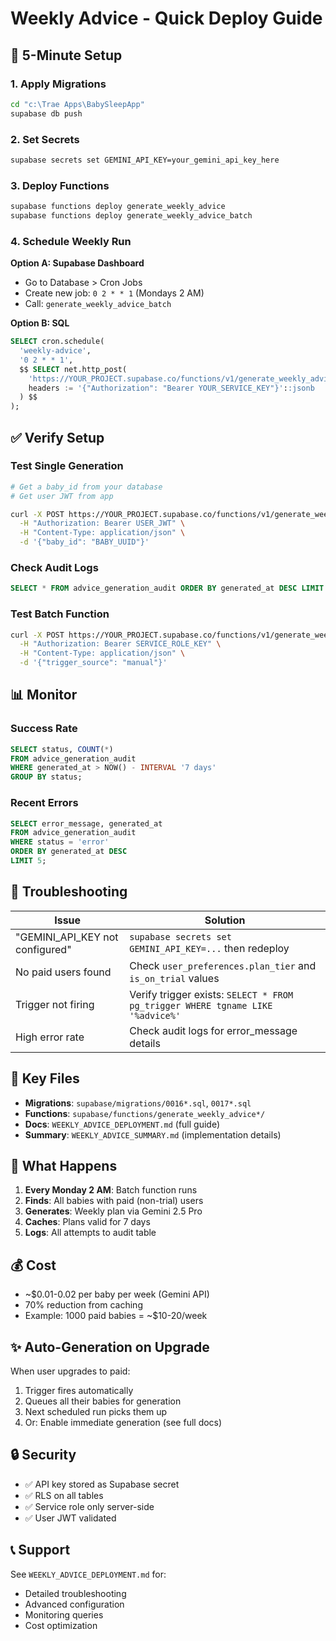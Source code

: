 # Weekly Advice - Quick Deploy Guide

## 🚀 5-Minute Setup

### 1. Apply Migrations
```bash
cd "c:\Trae Apps\BabySleepApp"
supabase db push
```

### 2. Set Secrets
```bash
supabase secrets set GEMINI_API_KEY=your_gemini_api_key_here
```

### 3. Deploy Functions
```bash
supabase functions deploy generate_weekly_advice
supabase functions deploy generate_weekly_advice_batch
```

### 4. Schedule Weekly Run
**Option A: Supabase Dashboard**
- Go to Database > Cron Jobs
- Create new job: `0 2 * * 1` (Mondays 2 AM)
- Call: `generate_weekly_advice_batch`

**Option B: SQL**
```sql
SELECT cron.schedule(
  'weekly-advice',
  '0 2 * * 1',
  $$ SELECT net.http_post(
    'https://YOUR_PROJECT.supabase.co/functions/v1/generate_weekly_advice_batch',
    headers := '{"Authorization": "Bearer YOUR_SERVICE_KEY"}'::jsonb
  ) $$
);
```

## ✅ Verify Setup

### Test Single Generation
```bash
# Get a baby_id from your database
# Get user JWT from app

curl -X POST https://YOUR_PROJECT.supabase.co/functions/v1/generate_weekly_advice \
  -H "Authorization: Bearer USER_JWT" \
  -H "Content-Type: application/json" \
  -d '{"baby_id": "BABY_UUID"}'
```

### Check Audit Logs
```sql
SELECT * FROM advice_generation_audit ORDER BY generated_at DESC LIMIT 10;
```

### Test Batch Function
```bash
curl -X POST https://YOUR_PROJECT.supabase.co/functions/v1/generate_weekly_advice_batch \
  -H "Authorization: Bearer SERVICE_ROLE_KEY" \
  -H "Content-Type: application/json" \
  -d '{"trigger_source": "manual"}'
```

## 📊 Monitor

### Success Rate
```sql
SELECT status, COUNT(*) 
FROM advice_generation_audit 
WHERE generated_at > NOW() - INTERVAL '7 days'
GROUP BY status;
```

### Recent Errors
```sql
SELECT error_message, generated_at 
FROM advice_generation_audit 
WHERE status = 'error' 
ORDER BY generated_at DESC 
LIMIT 5;
```

## 🔧 Troubleshooting

| Issue | Solution |
|-------|----------|
| "GEMINI_API_KEY not configured" | `supabase secrets set GEMINI_API_KEY=...` then redeploy |
| No paid users found | Check `user_preferences.plan_tier` and `is_on_trial` values |
| Trigger not firing | Verify trigger exists: `SELECT * FROM pg_trigger WHERE tgname LIKE '%advice%'` |
| High error rate | Check audit logs for error_message details |

## 📝 Key Files

- **Migrations**: `supabase/migrations/0016*.sql`, `0017*.sql`
- **Functions**: `supabase/functions/generate_weekly_advice*/`
- **Docs**: `WEEKLY_ADVICE_DEPLOYMENT.md` (full guide)
- **Summary**: `WEEKLY_ADVICE_SUMMARY.md` (implementation details)

## 🎯 What Happens

1. **Every Monday 2 AM**: Batch function runs
2. **Finds**: All babies with paid (non-trial) users
3. **Generates**: Weekly plan via Gemini 2.5 Pro
4. **Caches**: Plans valid for 7 days
5. **Logs**: All attempts to audit table

## 💰 Cost

- ~$0.01-0.02 per baby per week (Gemini API)
- 70% reduction from caching
- Example: 1000 paid babies = ~$10-20/week

## ✨ Auto-Generation on Upgrade

When user upgrades to paid:
1. Trigger fires automatically
2. Queues all their babies for generation
3. Next scheduled run picks them up
4. Or: Enable immediate generation (see full docs)

## 🔒 Security

- ✅ API key stored as Supabase secret
- ✅ RLS on all tables
- ✅ Service role only server-side
- ✅ User JWT validated

## 📞 Support

See `WEEKLY_ADVICE_DEPLOYMENT.md` for:
- Detailed troubleshooting
- Advanced configuration
- Monitoring queries
- Cost optimization
